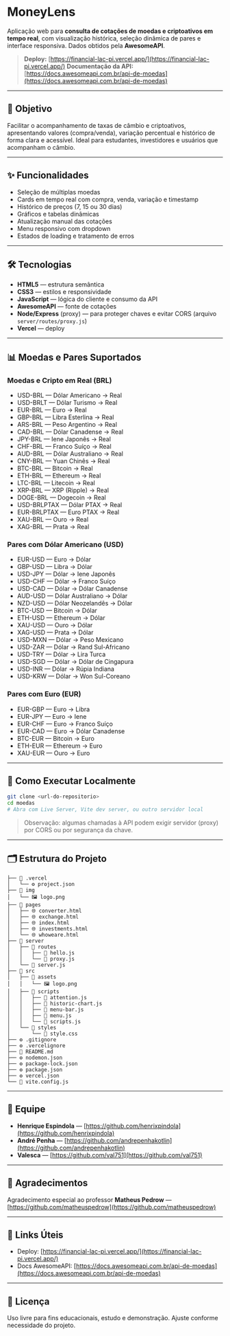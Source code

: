 # MoneyLens

Aplicação web para **consulta de cotações de moedas e criptoativos em tempo real**, com visualização histórica, seleção dinâmica de pares e interface responsiva.
Dados obtidos pela **AwesomeAPI**.

> **Deploy:** [https://financial-lac-pi.vercel.app/](https://financial-lac-pi.vercel.app/)
> **Documentação da API:** [https://docs.awesomeapi.com.br/api-de-moedas](https://docs.awesomeapi.com.br/api-de-moedas)

---

## 🎯 Objetivo

Facilitar o acompanhamento de taxas de câmbio e criptoativos, apresentando valores (compra/venda), variação percentual e histórico de forma clara e acessível. Ideal para estudantes, investidores e usuários que acompanham o câmbio.

---

## ✨ Funcionalidades

* Seleção de múltiplas moedas
* Cards em tempo real com compra, venda, variação e timestamp
* Histórico de preços (7, 15 ou 30 dias)
* Gráficos e tabelas dinâmicas
* Atualização manual das cotações
* Menu responsivo com dropdown
* Estados de loading e tratamento de erros

---

## 🛠 Tecnologias

* **HTML5** — estrutura semântica
* **CSS3** — estilos e responsividade
* **JavaScript** — lógica do cliente e consumo da API
* **AwesomeAPI** — fonte de cotações
* **Node/Express** (proxy) — para proteger chaves e evitar CORS (arquivo `server/routes/proxy.js`)
* **Vercel** — deploy

---

## 📊 Moedas e Pares Suportados

### Moedas e Cripto em Real (BRL)

* USD-BRL — Dólar Americano → Real
* USD-BRLT — Dólar Turismo → Real
* EUR-BRL — Euro → Real
* GBP-BRL — Libra Esterlina → Real
* ARS-BRL — Peso Argentino → Real
* CAD-BRL — Dólar Canadense → Real
* JPY-BRL — Iene Japonês → Real
* CHF-BRL — Franco Suíço → Real
* AUD-BRL — Dólar Australiano → Real
* CNY-BRL — Yuan Chinês → Real
* BTC-BRL — Bitcoin → Real
* ETH-BRL — Ethereum → Real
* LTC-BRL — Litecoin → Real
* XRP-BRL — XRP (Ripple) → Real
* DOGE-BRL — Dogecoin → Real
* USD-BRLPTAX — Dólar PTAX → Real
* EUR-BRLPTAX — Euro PTAX → Real
* XAU-BRL — Ouro → Real
* XAG-BRL — Prata → Real

### Pares com Dólar Americano (USD)

* EUR-USD — Euro → Dólar
* GBP-USD — Libra → Dólar
* USD-JPY — Dólar → Iene Japonês
* USD-CHF — Dólar → Franco Suíço
* USD-CAD — Dólar → Dólar Canadense
* AUD-USD — Dólar Australiano → Dólar
* NZD-USD — Dólar Neozelandês → Dólar
* BTC-USD — Bitcoin → Dólar
* ETH-USD — Ethereum → Dólar
* XAU-USD — Ouro → Dólar
* XAG-USD — Prata → Dólar
* USD-MXN — Dólar → Peso Mexicano
* USD-ZAR — Dólar → Rand Sul-Africano
* USD-TRY — Dólar → Lira Turca
* USD-SGD — Dólar → Dólar de Cingapura
* USD-INR — Dólar → Rúpia Indiana
* USD-KRW — Dólar → Won Sul-Coreano

### Pares com Euro (EUR)

* EUR-GBP — Euro → Libra
* EUR-JPY — Euro → Iene
* EUR-CHF — Euro → Franco Suíço
* EUR-CAD — Euro → Dólar Canadense
* BTC-EUR — Bitcoin → Euro
* ETH-EUR — Ethereum → Euro
* XAU-EUR — Ouro → Euro

---

## 🚀 Como Executar Localmente

```bash
git clone <url-do-repositorio>
cd moedas
# Abra com Live Server, Vite dev server, ou outro servidor local
```

> Observação: algumas chamadas à API podem exigir servidor (proxy) por CORS ou por segurança da chave.

---

## 🗂 Estrutura do Projeto

```
├── 📁 .vercel
│   └── ⚙️ project.json
├── 📁 img
│   └── 🖼️ logo.png
├── 📁 pages
│   ├── 🌐 converter.html
│   ├── 🌐 exchange.html
│   ├── 🌐 index.html
│   ├── 🌐 investments.html
│   └── 🌐 whoweare.html
├── 📁 server
│   ├── 📁 routes
│   │   ├── 📄 hello.js
│   │   └── 📄 proxy.js
│   └── 📄 server.js
├── 📁 src
│   ├── 📁 assets
│   │   └── 🖼️ logo.png
│   ├── 📁 scripts
│   │   ├── 📄 attention.js
│   │   ├── 📄 historic-chart.js
│   │   ├── 📄 menu-bar.js
│   │   ├── 📄 menu.js
│   │   └── 📄 scripts.js
│   └── 📁 styles
│       └── 🎨 style.css
├── ⚙️ .gitignore
├── ⚙️ .vercelignore
├── 📝 README.md
├── ⚙️ nodemon.json
├── ⚙️ package-lock.json
├── ⚙️ package.json
├── ⚙️ vercel.json
└── 📄 vite.config.js
```

---

## 👥 Equipe

* **Henrique Espindola** — [https://github.com/henrixpindola](https://github.com/henrixpindola)
* **André Penha** — [https://github.com/andrepenhakotlin](https://github.com/andrepenhakotlin)
* **Valesca** — [https://github.com/val751](https://github.com/val751)

---

## 🙏 Agradecimentos

Agradecimento especial ao professor **Matheus Pedrow** — [https://github.com/matheuspedrow](https://github.com/matheuspedrow)

---

## 🔗 Links Úteis

* Deploy: [https://financial-lac-pi.vercel.app/](https://financial-lac-pi.vercel.app/)
* Docs AwesomeAPI: [https://docs.awesomeapi.com.br/api-de-moedas](https://docs.awesomeapi.com.br/api-de-moedas)

---

## 📄 Licença

Uso livre para fins educacionais, estudo e demonstração. Ajuste conforme necessidade do projeto.